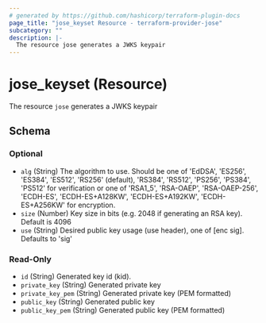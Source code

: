 ```yaml
---
# generated by https://github.com/hashicorp/terraform-plugin-docs
page_title: "jose_keyset Resource - terraform-provider-jose"
subcategory: ""
description: |-
  The resource jose generates a JWKS keypair
---
```


# jose_keyset (Resource)

The resource `jose` generates a JWKS keypair



<!-- schema generated by tfplugindocs -->
## Schema

### Optional

- `alg` (String) The algorithm to use. Should be one of 'EdDSA', 'ES256', 'ES384', 'ES512', 'RS256' (default), 'RS384', 'RS512', 'PS256', 'PS384', 'PS512'  for verification or one of 'RSA1_5', 'RSA-OAEP', 'RSA-OAEP-256', 'ECDH-ES', 'ECDH-ES+A128KW', 'ECDH-ES+A192KW', 'ECDH-ES+A256KW' for encryption.
- `size` (Number) Key size in bits (e.g. 2048 if generating an RSA key). Default is 4096
- `use` (String) Desired public key usage (use header), one of [enc sig]. Defaults to 'sig'

### Read-Only

- `id` (String) Generated key id (kid).
- `private_key` (String) Generated private key
- `private_key_pem` (String) Generated private key (PEM formatted)
- `public_key` (String) Generated public key
- `public_key_pem` (String) Generated public key (PEM formatted)


